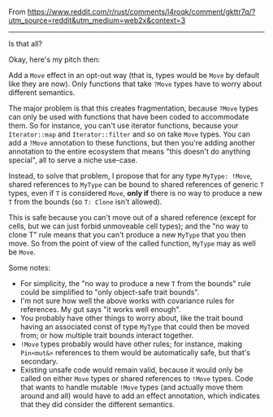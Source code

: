 From https://www.reddit.com/r/rust/comments/l4roqk/comment/gkttr7q/?utm_source=reddit&utm_medium=web2x&context=3

---

Is that all?

Okay, here's my pitch then:

Add a `Move` effect in an opt-out way (that is, types would be `Move` by default like they are now). Only functions that take `?Move` types have to worry about different semantics.

The major problem is that this creates fragmentation, because `?Move` types can only be used with functions that have been coded to accommodate them. So for instance, you can't use iterator functions, because your `Iterator::map` and `Iterator::filter` and so on take `Move` types. You can add a `?Move` annotation to these functions, but then you're adding another annotation to the entire ecosystem that means "this doesn't do anything special", all to serve a niche use-case.

Instead, to solve that problem, I propose that for any type `MyType: !Move`, shared references to `MyType` can be bound to shared references of generic `T` types, even if `T` is considered `Move`, **only if** there is no way to produce a new `T` from the bounds (so `T: Clone` isn't allowed).

This is safe because you can't move out of a shared reference (except for cells, but we can just forbid unmoveable cell types); and the "no way to clone T" rule means that you can't produce a new `MyType` that you then move. So from the point of view of the called function, `MyType` may as well be `Move`.

Some notes:

- For simplicity, the "no way to produce a new `T` from the bounds" rule could be simplified to "only object-safe trait bounds".
- I'm not sure how well the above works with covariance rules for references. My gut says "it works well enough".
- You probably have other things to worry about, like the trait bound having an associated const of type `MyType` that could then be moved from; or how multiple trait bounds interact together.
- `!Move` types probably would have other rules; for instance, making `Pin<mut&>` references to them would be automatically safe, but that's secondary.
- Existing unsafe code would remain valid, because it would only be called on either `Move` types or shared references to `!Move` types. Code that wants to handle mutable `!Move` types (and actually move them around and all) would have to add an effect annotation, which indicates that they did consider the different semantics.